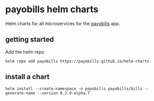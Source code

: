 # payobills helm charts

Helm charts for all microservices for the [payobills](https://github.com/payobills/payobills) app.

## getting started

Add the helm repo
```
helm repo add payobills https://payobills.github.io/helm-charts
```

## install a chart

```
helm install --create-namespace -n payobills payobills/bills --generate-name --version 0.2.0-alpha.7
```
